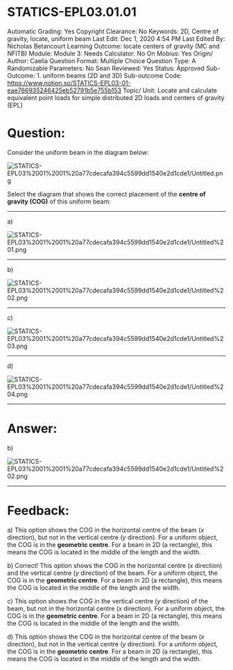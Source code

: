 # STATICS-EPL03.01.01

Automatic Grading: Yes
Copyright Clearance: No
Keywords: 2D, Centre of gravity, locate, uniform beam
Last Edit: Dec 1, 2020 4:54 PM
Last Edited By: Nicholas Betancourt
Learning Outcome: locate centers of gravity (MC and NFITB)
Module: Module 3:
Needs Calculator: No
On Mobius: Yes
Origin/ Author: Caelia
Question Format: Multiple Choice
Question Type: A
Randomizable Parameters: No
Sean Reviewed: Yes
Status: Approved
Sub-Outcome: 1. uniform beams (2D and 3D)
Sub-outcome Code: https://www.notion.so/STATICS-EPL03-01-eae766935246425eb52791b5e755b153
Topic/ Unit: Locate and calculate equivalent point loads for simple distributed 2D loads and centers of gravity (EPL)

# Question:

Consider the uniform beam in the diagram below:

![STATICS-EPL03%2001%2001%20a77cdecafa394c5599dd1540e2d1cde1/Untitled.png](STATICS-EPL03%2001%2001%20a77cdecafa394c5599dd1540e2d1cde1/Untitled.png)

Select the diagram that shows the correct placement of the **centre of gravity (COG)** of this uniform beam:

---

a)

![STATICS-EPL03%2001%2001%20a77cdecafa394c5599dd1540e2d1cde1/Untitled%201.png](STATICS-EPL03%2001%2001%20a77cdecafa394c5599dd1540e2d1cde1/Untitled%201.png)

---

b)

![STATICS-EPL03%2001%2001%20a77cdecafa394c5599dd1540e2d1cde1/Untitled%202.png](STATICS-EPL03%2001%2001%20a77cdecafa394c5599dd1540e2d1cde1/Untitled%202.png)

---

c)

![STATICS-EPL03%2001%2001%20a77cdecafa394c5599dd1540e2d1cde1/Untitled%203.png](STATICS-EPL03%2001%2001%20a77cdecafa394c5599dd1540e2d1cde1/Untitled%203.png)

---

d)

![STATICS-EPL03%2001%2001%20a77cdecafa394c5599dd1540e2d1cde1/Untitled%204.png](STATICS-EPL03%2001%2001%20a77cdecafa394c5599dd1540e2d1cde1/Untitled%204.png)

---

# Answer:

b)

![STATICS-EPL03%2001%2001%20a77cdecafa394c5599dd1540e2d1cde1/Untitled%202.png](STATICS-EPL03%2001%2001%20a77cdecafa394c5599dd1540e2d1cde1/Untitled%202.png)

---

# Feedback:

a) This option shows the COG in the horizontal centre of the beam ($x$ direction), but not in the vertical centre ($y$ direction). For a uniform object, the COG is in the **geometric centre**. For a beam in 2D (a rectangle), this means the COG is located in the middle of the length and the width. 

b) Correct! This option shows the COG in the horizontal centre ($x$ direction) and the vertical centre ($y$ direction) of the beam. For a uniform object, the COG is in the **geometric centre**. For a beam in 2D (a rectangle), this means the COG is located in the middle of the length and the width. 

c) This option shows the COG in the vertical centre ($y$ direction) of the beam, but not in the horizontal centre ($x$ direction). For a uniform object, the COG is in the **geometric centre**. For a beam in 2D (a rectangle), this means the COG is located in the middle of the length and the width. 

d) This option shows the COG in the horizontal centre of the beam ($x$ direction), but not in the vertical centre ($y$ direction). For a uniform object, the COG is in the **geometric centre**. For a beam in 2D (a rectangle), this means the COG is located in the middle of the length and the width.